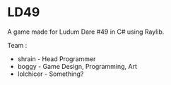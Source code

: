 # LD49
 A game made for Ludum Dare #49 in C# using Raylib.

 Team :
 * shrain - Head Programmer
 * boggy - Game Design, Programming, Art
 * lolchicer - Something? 